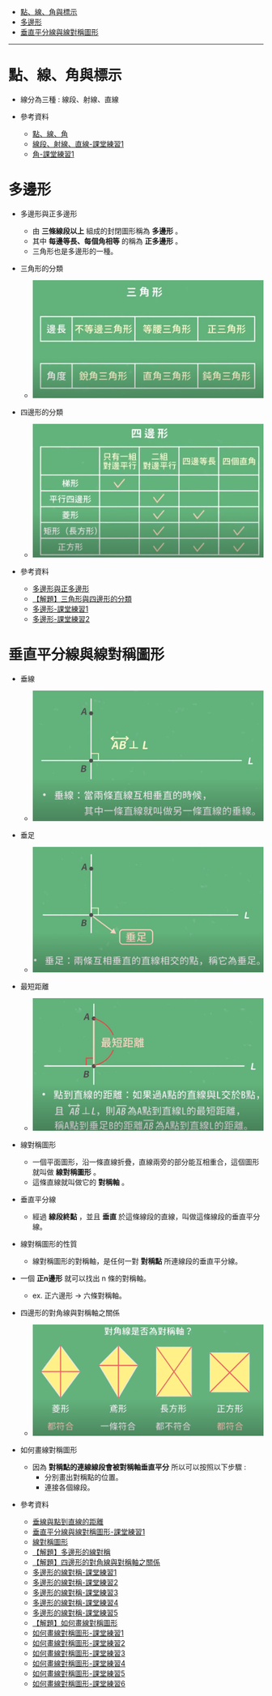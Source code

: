 * [點、線、角與標示](#點、線、角與標示)
* [多邊形](#多邊形)
* [垂直平分線與線對稱圖形](#垂直平分線與線對稱圖形)
---

# 點、線、角與標示

- 線分為三種 : 線段、射線、直線

- 參考資料
  - [點、線、角](https://www.youtube.com/watch?v=2ixW-Thfolw "點、線、角")
  - [線段、射線、直線-課堂練習1](https://www.junyiacademy.org/article/f95d261ab458441f94f98b05cb8595c0 "線段、射線、直線-課堂練習1")
  - [角-課堂練習1](https://www.junyiacademy.org/article/58e744774d964fd494985bbc9056d6c3 "角-課堂練習1")

# 多邊形

- 多邊形與正多邊形
	- 由 **三條線段以上** 組成的封閉圖形稱為 **多邊形** 。
	- 其中 **每邊等長、每個角相等** 的稱為 **正多邊形** 。
  - 三角形也是多邊形的一種。

- 三角形的分類
  - ![三角形的分類-康軒版](https://github.com/aquariusCCA/mathematics/blob/main/%E5%88%9D%E4%B8%80%E6%95%B8%E5%AD%B8/%E7%94%9F%E6%B4%BB%E4%B8%AD%E7%9A%84%E5%B9%BE%E4%BD%95/images/%E4%B8%89%E8%A7%92%E5%BD%A2%E7%9A%84%E5%88%86%E9%A1%9E-%E5%BA%B7%E8%BB%92%E7%89%88.png?raw=true "三角形的分類-康軒版")

- 四邊形的分類
  - ![四邊形的分類-康軒版](https://github.com/aquariusCCA/mathematics/blob/main/%E5%88%9D%E4%B8%80%E6%95%B8%E5%AD%B8/%E7%94%9F%E6%B4%BB%E4%B8%AD%E7%9A%84%E5%B9%BE%E4%BD%95/images/%E5%9B%9B%E9%82%8A%E5%BD%A2%E7%9A%84%E5%88%86%E9%A1%9E-%E5%BA%B7%E8%BB%92%E7%89%88.png?raw=true "四邊形的分類-康軒版")

- 參考資料
  - [多邊形與正多邊形](https://www.youtube.com/watch?v=wxGQYZrceAE "多邊形與正多邊形")
  - [【解題】三角形與四邊形的分類](https://www.youtube.com/watch?v=lVerIDeeamY "【解題】三角形與四邊形的分類")
  - [多邊形-課堂練習1](https://www.junyiacademy.org/article/399b99963d824f1b8f804f8b532ffa9e "多邊形-課堂練習1")
  - [多邊形-課堂練習2](https://www.junyiacademy.org/article/bf068be993674da795f13da9d9d4bdbc "多邊形-課堂練習2")

# 垂直平分線與線對稱圖形

- 垂線
  - ![垂線-康軒版](https://github.com/aquariusCCA/mathematics/blob/main/%E5%88%9D%E4%B8%80%E6%95%B8%E5%AD%B8/%E7%94%9F%E6%B4%BB%E4%B8%AD%E7%9A%84%E5%B9%BE%E4%BD%95/images/%E5%9E%82%E7%B7%9A-%E5%BA%B7%E8%BB%92%E7%89%88.png?raw=true "垂線-康軒版")

- 垂足
  - ![垂足-康軒版](https://github.com/aquariusCCA/mathematics/blob/main/%E5%88%9D%E4%B8%80%E6%95%B8%E5%AD%B8/%E7%94%9F%E6%B4%BB%E4%B8%AD%E7%9A%84%E5%B9%BE%E4%BD%95/images/%E5%9E%82%E8%B6%B3-%E5%BA%B7%E8%BB%92%E7%89%88.png?raw=true "垂足-康軒版")

- 最短距離
  - ![最短距離-康軒版](https://github.com/aquariusCCA/mathematics/blob/main/%E5%88%9D%E4%B8%80%E6%95%B8%E5%AD%B8/%E7%94%9F%E6%B4%BB%E4%B8%AD%E7%9A%84%E5%B9%BE%E4%BD%95/images/%E6%9C%80%E7%9F%AD%E8%B7%9D%E9%9B%A2-%E5%BA%B7%E8%BB%92%E7%89%88.png?raw=true "最短距離-康軒版")

- 線對稱圖形
	- 一個平面圖形，沿一條直線折疊，直線兩旁的部分能互相重合，這個圖形就叫做 **線對稱圖形** 。
	- 這條直線就叫做它的 **對稱軸** 。

- 垂直平分線
	- 經過 **線段終點** ，並且 **垂直** 於這條線段的直線，叫做這條線段的垂直平分線。

- 線對稱圖形的性質
	- 線對稱圖形的對稱軸，是任何一對 **對稱點** 所連線段的垂直平分線。

- 一個 **正n邊形** 就可以找出 n 條的對稱軸。
	- ex. 正六邊形 $\to$ 六條對稱軸。

- 四邊形的對角線與對稱軸之關係
  - ![四邊形的對角線與對稱軸之關係-康軒版](https://github.com/aquariusCCA/mathematics/blob/main/%E5%88%9D%E4%B8%80%E6%95%B8%E5%AD%B8/%E7%94%9F%E6%B4%BB%E4%B8%AD%E7%9A%84%E5%B9%BE%E4%BD%95/images/%E5%9B%9B%E9%82%8A%E5%BD%A2%E7%9A%84%E5%B0%8D%E8%A7%92%E7%B7%9A%E8%88%87%E5%B0%8D%E7%A8%B1%E8%BB%B8%E4%B9%8B%E9%97%9C%E4%BF%82-%E5%BA%B7%E8%BB%92%E7%89%88.png?raw=true "四邊形的對角線與對稱軸之關係-康軒版")

- 如何畫線對稱圖形
	- 因為 **對稱點的連線線段會被對稱軸垂直平分** 所以可以按照以下步驟 :
		- 分別畫出對稱點的位置。
		- 連接各個線段。

- 參考資料
  - [垂線與點到直線的距離](https://www.youtube.com/watch?v=qi38YlTXZH8 "垂線與點到直線的距離")
  - [垂直平分線與線對稱圖形-課堂練習1](https://www.junyiacademy.org/article/766e077d95d447aaa31a63bd4dd83e1d "垂直平分線與線對稱圖形-課堂練習1")
  - [線對稱圖形](https://youtu.be/gBIQHJMoZp4 "線對稱圖形")
  - [【解題】多邊形的線對稱](https://www.youtube.com/watch?v=pobMNvpnaAM "【解題】多邊形的線對稱")
  - [【解題】四邊形的對角線與對稱軸之關係](https://www.youtube.com/watch?v=2RxGRbsYjzA "【解題】四邊形的對角線與對稱軸之關係")
  - [多邊形的線對稱-課堂練習1](https://www.junyiacademy.org/article/92e6e7ad04f242f9a7cafc4b4ad89086 "多邊形的線對稱-課堂練習1")
  - [多邊形的線對稱-課堂練習2](https://www.junyiacademy.org/article/04c0d66cd53346c59aa95674c8015858 "多邊形的線對稱-課堂練習2")
  - [多邊形的線對稱-課堂練習3](https://www.junyiacademy.org/article/0452a86a947b4f15a754c10897a89773 "多邊形的線對稱-課堂練習3")
  - [多邊形的線對稱-課堂練習4](https://www.junyiacademy.org/article/4ea7fc0c8b7d463d8be690ac24b115cb "多邊形的線對稱-課堂練習4")
  - [多邊形的線對稱-課堂練習5](https://www.junyiacademy.org/article/61ee12353f754b31ae240f1fcc362c77 "多邊形的線對稱-課堂練習5")
  - [【解題】如何畫線對稱圖形](https://www.youtube.com/watch?v=UXTlVLOpbXs "【解題】如何畫線對稱圖形")
  - [如何畫線對稱圖形-課堂練習1](https://www.junyiacademy.org/article/e3b1f1debf47417b95705ccc84d566e0 "如何畫線對稱圖形-課堂練習1")
  - [如何畫線對稱圖形-課堂練習2](https://www.junyiacademy.org/article/5c509fcd3677455abea4ec2ebdfe24e9 "如何畫線對稱圖形-課堂練習2")
  - [如何畫線對稱圖形-課堂練習3](https://www.junyiacademy.org/article/eff6be4e426340b5b073a854b6aafcf6 "如何畫線對稱圖形-課堂練習3")
  - [如何畫線對稱圖形-課堂練習4](https://www.junyiacademy.org/article/b07b9c23b060479dbb7c3f09b8cb5bad "如何畫線對稱圖形-課堂練習4")
  - [如何畫線對稱圖形-課堂練習5](https://www.junyiacademy.org/article/f1b0e08f5f8f4cef9f48f725dbf2f40f "如何畫線對稱圖形-課堂練習5")
  - [如何畫線對稱圖形-課堂練習6](https://www.junyiacademy.org/article/45445e1c1960478aaf5cc0f3e61509d3 "如何畫線對稱圖形-課堂練習6")